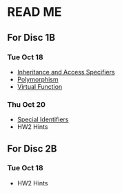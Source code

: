 # READ ME

## For Disc 1B
### Tue Oct 18
- [Inheritance and Access Specifiers](Inheritance_Access.md)
- [Polymorphism](https://github.com/TejasViswa/PIC10B_Disc1B_Disc2B/blob/main/Week_10/Polymorphism.md)
- [Virtual Function](https://github.com/TejasViswa/PIC10B_Disc1B_Disc2B/blob/main/Week_10/Virtual_Function.md)

### Thu Oct 20
- [Special Identifiers](Inheritance_Identifiers.md)
- HW2 Hints

## For Disc 2B
### Tue Oct 18
- HW2 Hints
